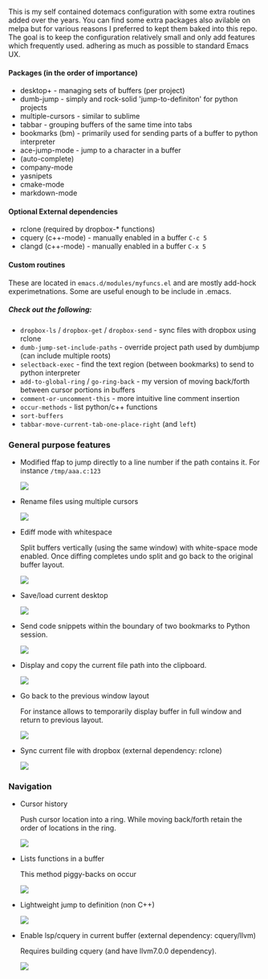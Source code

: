 This is my self contained dotemacs configuration with some extra routines added over the years. You can find some extra packages also avilable on melpa but for various reasons I preferred to kept them baked into this repo. The goal is to keep the configuration relatively small and only add features which frequently used. adhering as much as possible to standard Emacs UX.

#### Packages (in the order of importance)
- desktop+ - managing sets of buffers (per project)
- dumb-jump - simply and rock-solid 'jump-to-definiton' for python projects
- multiple-cursors - similar to sublime
- tabbar - grouping buffers of the same time into tabs
- bookmarks (bm) - primarily used for sending parts of a buffer to python interpreter
- ace-jump-mode - jump to a character in a buffer
- (auto-complete)
- company-mode
- yasnipets
- cmake-mode
- markdown-mode

#### Optional External dependencies
- rclone (required by dropbox-* functions)
- cquery (c++-mode) - manually enabled in a buffer `C-c 5`
- clangd (c++-mode) - manually enabled in a buffer `C-x 5`

#### Custom routines
These are located in `emacs.d/modules/myfuncs.el` and are mostly add-hock experimetnations. Some are useful enough to be include in .emacs. 
##### Check out the following:
- `dropbox-ls` / `dropbox-get` / `dropbox-send` - sync files with dropbox using rclone
- `dumb-jump-set-include-paths` - override project path used by dumbjump (can include multiple roots)
- `selectback-exec` - find the text region (between bookmarks) to send to python interpreter
- `add-to-global-ring` / `go-ring-back` - my version of moving back/forth between cursor portions in buffers
- `comment-or-uncomment-this` - more intuitive line comment insertion
- `occur-methods` - list python/c++ functions
- `sort-buffers`
- `tabbar-move-current-tab-one-place-right` (and `left`)

### General purpose features
- Modified ffap to jump directly to a line number if the path contains it.
  For instance `/tmp/aaa.c:123`
  
  ![](images/ffap.gif)

- Rename files using multiple cursors

  ![](images/wdired.gif)

- Ediff mode with whitespace

  Split buffers vertically (using the same window) with white-space mode enabled.
  Once diffing completes undo split and go back to the original buffer layout.
  
  ![](images/ediff.gif)

- Save/load current desktop

  ![](images/save-desktop.gif)

- Send code snippets within the boundary of two bookmarks to Python session.

  ![](images/python-send-snippets.gif)

- Display and copy the current file path into the clipboard.

  ![](images/copy_current_file_path.gif)

- Go back to the previous window layout

  For instance allows to temporarily display buffer in full window and return to previous layout.
  
  ![](images/winner_undo.gif)

- Sync current file with dropbox (external dependency: rclone)

  ![](images/rclone_dropbox.gif)

### Navigation
- Cursor history

  Push cursor location into a ring. While moving back/forth retain the order of locations in the ring.
  
  ![](images/cursor_history.gif)

- Lists functions in a buffer

  This method piggy-backs on occur
  
  ![](images/occur_methods.gif)

- Lightweight jump to definition (non C++)

  ![](images/dumbjump_specify_include_path.gif)

- Enable lsp/cquery in current buffer (external dependency: cquery/llvm)

  Requires building cquery (and have llvm7.0.0 dependency).

  ![](images/cquery.gif)

